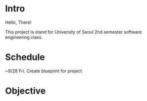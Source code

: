 # Intro

Hello, There!

This project is stand for University of Seoul 2nd semester software engineering class. 

# Schedule

~9/28 Fri. Create blueprint for project

# Objective



